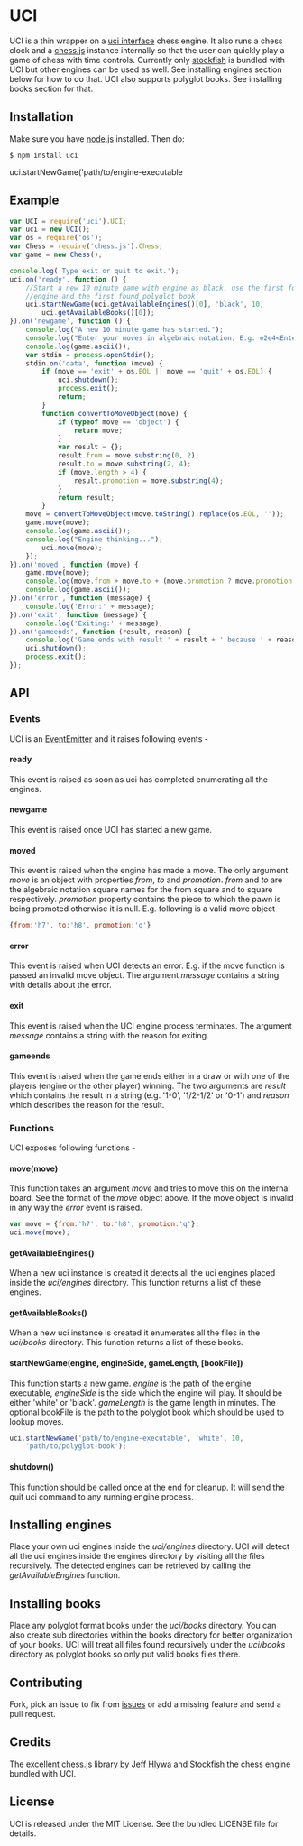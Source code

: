 UCI
===

UCI is a thin wrapper on a [uci
interface](http://en.wikipedia.org/wiki/Universal_Chess_Interface) chess engine.
It also runs a chess clock and a [chess.js](https://github.com/jhlywa/chess.js)
instance internally so that the user can quickly play a game of chess with time
controls. Currently only [stockfish](http://stockfishchess.org/) is bundled with
UCI but other engines can be used as well. See installing engines section below
for how to do that. UCI also supports polyglot books. See installing books
section for that.

## Installation
Make sure you have [node.js](http://nodejs.org/) installed. Then do:

    $ npm install uci
uci.startNewGame('path/to/engine-executable
## Example
```js
var UCI = require('uci').UCI;
var uci = new UCI();
var os = require('os');
var Chess = require('chess.js').Chess;
var game = new Chess();

console.log('Type exit or quit to exit.');
uci.on('ready', function () {
    //Start a new 10 minute game with engine as black, use the first found
    //engine and the first found polyglot book
    uci.startNewGame(uci.getAvailableEngines()[0], 'black', 10,
        uci.getAvailableBooks()[0]);
}).on('newgame', function () {
    console.log("A new 10 minute game has started.");
    console.log("Enter your moves in algebraic notation. E.g. e2e4<Enter>");
    console.log(game.ascii());
    var stdin = process.openStdin();
    stdin.on('data', function (move) {
        if (move == 'exit' + os.EOL || move == 'quit' + os.EOL) {
            uci.shutdown();
            process.exit();
            return;
        }
        function convertToMoveObject(move) {
            if (typeof move == 'object') {
                return move;
            }
            var result = {};
            result.from = move.substring(0, 2);
            result.to = move.substring(2, 4);
            if (move.length > 4) {
                result.promotion = move.substring(4);
            }
            return result;
        }
	move = convertToMoveObject(move.toString().replace(os.EOL, ''));
	game.move(move);
	console.log(game.ascii());
	console.log("Engine thinking...");
        uci.move(move);
    });
}).on('moved', function (move) {
    game.move(move);
    console.log(move.from + move.to + (move.promotion ? move.promotion : ''));
    console.log(game.ascii());
}).on('error', function (message) {
    console.log('Error:' + message);
}).on('exit', function (message) {
    console.log('Exiting:' + message);
}).on('gameends', function (result, reason) {
    console.log('Game ends with result ' + result + ' because ' + reason);
    uci.shutdown();
    process.exit();
});
```
## API

### Events
UCI is an [EventEmitter](http://nodejs.org/api/events.html) and it raises
following events -

#### ready
This event is raised as soon as uci has completed enumerating all the engines.

#### newgame
This event is raised once UCI has started a new game.

#### moved
This event is raised when the engine has made a move. The only argument _move_
is an object with properties _from_, _to_ and _promotion_. _from_ and _to_ are
the algebraic notation square names for the from square and to square
respectively. _promotion_ property contains the piece to which the pawn is being
promoted otherwise it is null. E.g. following is a valid move object
```js
{from:'h7', to:'h8', promotion:'q'}
```

#### error
This event is raised when UCI detects an error. E.g. if the move function is
passed an invalid move object. The argument _message_ contains a string with
details about the error.

#### exit
This event is raised when the UCI engine process terminates. The argument
_message_ contains a string with the reason for exiting.

#### gameends
This event is raised when the game ends either in a draw or with one of the
players (engine or the other player) winning. The two arguments are _result_
which contains the result in a string (e.g. '1-0', '1/2-1/2' or '0-1') and
_reason_ which describes the reason for the result.

### Functions
UCI exposes following functions -

#### move(move)
This function takes an argument _move_ and tries to move this on the internal
board. See the format of the _move_ object above.  If the move object is invalid
in any way the _error_ event is raised.
```js
var move = {from:'h7', to:'h8', promotion:'q'};
uci.move(move);
```

#### getAvailableEngines()
When a new uci instance is created it detects all the uci engines placed inside
the *uci/engines* directory. This function returns a list of these engines.

#### getAvailableBooks()
When a new uci instance is created it enumerates all the files in the
*uci/books* directory. This function returns a list of these books.

#### startNewGame(engine, engineSide, gameLength, [bookFile])
This function starts a new game. _engine_ is the path of the engine executable,
_engineSide_ is the side which the engine will play. It should be either 'white'
or 'black'. _gameLength_ is the game length in minutes. The optional bookFile is
the path to the polyglot book which should be used to lookup moves.
```js
uci.startNewGame('path/to/engine-executable', 'white', 10,
    'path/to/polyglot-book');
```

#### shutdown()
This function should be called once at the end for cleanup. It will send the
quit uci command to any running engine process.

## Installing engines
Place your own uci engines inside the *uci/engines* directory. UCI will detect
all the uci engines inside the engines directory by visiting all the files
recursively. The detected engines can be retrieved by calling the
*getAvailableEngines* function.

## Installing books
Place any polyglot format books under the *uci/books* directory. You can also
create sub directories within the books directory for better organization of
your books. UCI will treat all files found recursively under the *uci/books*
directory as polyglot books so only put valid books files there.

## Contributing
Fork, pick an issue to fix from [issues](https://github.com/imor/uci/issues) or
add a missing feature and send a pull request.

## Credits
The excellent [chess.js](https://github.com/jhlywa/chess.js) library by [Jeff
Hlywa](https://github.com/jhlywa) and [Stockfish](http://stockfishchess.org/)
the chess engine bundled with UCI.

## License
UCI is released under the MIT License. See the bundled LICENSE file for details.

